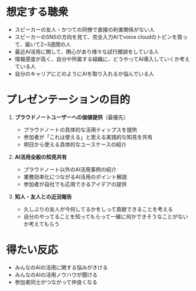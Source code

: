 # 想定する聴衆
- スピーカーの友人・かつての同僚で直接の利害関係がない人
- スピーカーのSNSの方向を見て、完全入力AIでvoice cloudのトピンを買って、届いて2~3週間の人
- 最近AI活用に関して、関心があり様々な試行錯誤をしている人
- 情報感度が高く、自分や所属する組織に、どうやってAI導入していくか考えている人
- 自分のキャリアにどのようにAIを取り入れるか悩んでいる人

# プレゼンテーションの目的

1. **プラウドノートユーザーへの価値提供**（最優先）
   - プラウドノートの具体的な活用ティップスを提供
   - 参加者が「これは使える」と思える実践的な知見を共有
   - 明日から使える具体的なユースケースの紹介

2. **AI活用全般の知見共有**
   - プラウドノート以外のAI活用事例の紹介
   - 業務効率化につながるAI活用のポイント解説
   - 参加者が自社でも応用できるアイデアの提供

3. **知人・友人との近況報告**
   - 久しぶりの友人が今何してるかをしって貢献できることを考える
   - 自分のやってることを知ってもらって一緒に何かできそうなことがないか考えてもらう

# 得たい反応

- みんなのAIの活用に関する悩みがきける
- みんなのAIの活用ノウハウが聞ける
- 参加者同士がつながって仲良くなる
